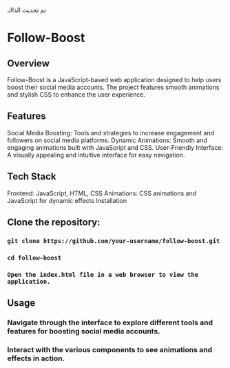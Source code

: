 
تم تحديث الذاك
# Follow-Boost
## Overview
Follow-Boost is a JavaScript-based web application designed to help users boost their social media accounts. The project features smooth animations and stylish CSS to enhance the user experience.

## Features
Social Media Boosting: Tools and strategies to increase engagement and followers on social media platforms.
Dynamic Animations: Smooth and engaging animations built with JavaScript and CSS.
User-Friendly Interface: A visually appealing and intuitive interface for easy navigation.
## Tech Stack
Frontend: JavaScript, HTML, CSS
Animations: CSS animations and JavaScript for dynamic effects
Installation
## Clone the repository:

### `git clone https://github.com/your-username/follow-boost.git`
### `cd follow-boost`
### `Open the index.html file in a web browser to view the application.`

## Usage
### Navigate through the interface to explore different tools and features for boosting social media accounts.
### Interact with the various components to see animations and effects in action.
